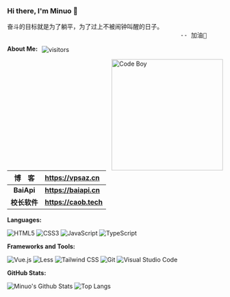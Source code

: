 ### Hi there, I'm Minuo 👋

<pre>
奋斗的目标就是为了躺平，为了过上不被闹钟叫醒的日子。
                                                -- 加油💪
</pre>

**About Me:** <img style="margin-left:6px" src="https://visitor-badge.laobi.icu/badge?page_id=vpsaz.vpsaz&right_color=green" align="center" alt="visitors">

<img src="https://q.qlogo.cn/headimg_dl?dst_uin=1213235865&spec=640" width="260" align="right" alt="Code Boy">

| **博&emsp;客** | **<https://vpsaz.cn>** |
| :------------: | :------------------------------------------------------- |
|**BaiApi**| **<https://baiapi.cn>** |
| **校长软件** | **<https://caob.tech>** |

**Languages:**

![HTML5](https://img.shields.io/badge/HTML5-E34F26?logo=HTML5&logoColor=fff)
![CSS3](https://img.shields.io/badge/CSS3-1572B6?logo=CSS3&logoColor=fff)
![JavaScript](https://img.shields.io/badge/JavaScript-F7DF1E?logo=JavaScript&logoColor=333)
![TypeScript](https://img.shields.io/badge/TypeScript-3178C6?logo=TypeScript&logoColor=fff)

**Frameworks and Tools:**

![Vue.js](https://img.shields.io/badge/Vue.js-4FC08D?logo=Vue.js&logoColor=fff)
![Less](https://img.shields.io/badge/Less-CC6699?logo=Less&logoColor=fff)
![Tailwind CSS](https://img.shields.io/badge/Tailwind%20CSS-06B6D4?logo=TailwindCSS&logoColor=fff)
![Git](https://img.shields.io/badge/Git-F05032?logo=Git&logoColor=fff)
![Visual Studio Code](https://img.shields.io/badge/VS%20CODE-007ACC?logo=educative&logoColor=fff)

**GitHub Stats:**

![Minuo's Github Stats](https://github-readme-stats.vercel.app/api?username=vpsaz&show_icons=true&hide_title=true&count_private=true)
![Top Langs](https://github-readme-stats.vercel.app/api/top-langs/?username=vpsaz&layout=compact)
